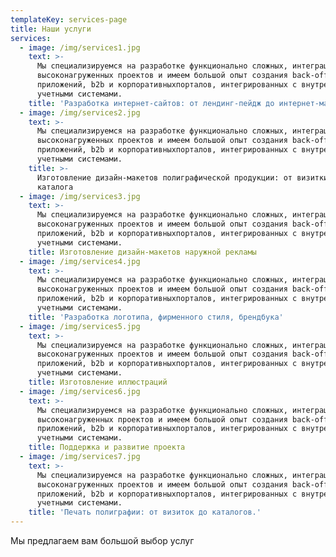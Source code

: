 ```yaml
---
templateKey: services-page
title: Наши услуги
services:
  - image: /img/services1.jpg
    text: >-
      Мы специализируемся на разработке функционально сложных, интеграционных и
      высоконагруженных проектов и имеем большой опыт создания back-office
      приложений, b2b и корпоративныхпорталов, интегрированных с внутренними
      учетными системами.
    title: 'Разработка интернет-сайтов: от лендинг-пейдж до интернет-магазина'
  - image: /img/services2.jpg
    text: >-
      Мы специализируемся на разработке функционально сложных, интеграционных и
      высоконагруженных проектов и имеем большой опыт создания back-office
      приложений, b2b и корпоративныхпорталов, интегрированных с внутренними
      учетными системами.
    title: >-
      Изготовление дизайн-макетов полиграфической продукции: от визитки до
      каталога
  - image: /img/services3.jpg
    text: >-
      Мы специализируемся на разработке функционально сложных, интеграционных и
      высоконагруженных проектов и имеем большой опыт создания back-office
      приложений, b2b и корпоративныхпорталов, интегрированных с внутренними
      учетными системами.
    title: Изготовление дизайн-макетов наружной рекламы
  - image: /img/services4.jpg
    text: >-
      Мы специализируемся на разработке функционально сложных, интеграционных и
      высоконагруженных проектов и имеем большой опыт создания back-office
      приложений, b2b и корпоративныхпорталов, интегрированных с внутренними
      учетными системами.
    title: 'Разработка логотипа, фирменного стиля, брендбука'
  - image: /img/services5.jpg
    text: >-
      Мы специализируемся на разработке функционально сложных, интеграционных и
      высоконагруженных проектов и имеем большой опыт создания back-office
      приложений, b2b и корпоративныхпорталов, интегрированных с внутренними
      учетными системами.
    title: Изготовление иллюстраций
  - image: /img/services6.jpg
    text: >-
      Мы специализируемся на разработке функционально сложных, интеграционных и
      высоконагруженных проектов и имеем большой опыт создания back-office
      приложений, b2b и корпоративныхпорталов, интегрированных с внутренними
      учетными системами.
    title: Поддержка и развитие проекта
  - image: /img/services7.jpg
    text: >-
      Мы специализируемся на разработке функционально сложных, интеграционных и
      высоконагруженных проектов и имеем большой опыт создания back-office
      приложений, b2b и корпоративныхпорталов, интегрированных с внутренними
      учетными системами.
    title: 'Печать полиграфии: от визиток до каталогов.'
---
```

Мы предлагаем вам большой выбор услуг
